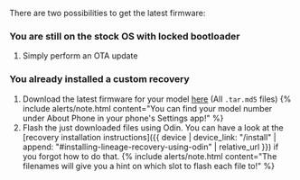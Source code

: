 There are two possibilities to get the latest firmware:

### You are still on the stock OS with locked bootloader

1. Simply perform an OTA update

### You already installed a custom recovery

1. Download the latest firmware for your model [here](https://github.com/Simon1511/a52q-a72q-fw/releases) (All `.tar.md5` files)
   {% include alerts/note.html content="You can find your model number under About Phone in your phone's Settings app!" %}
2. Flash the just downloaded files using Odin. You can have a look at the [recovery installation instructions]({{ device | device_link: "/install" | append: "#installing-lineage-recovery-using-odin" | relative_url }}) if you forgot how to do that.
   {% include alerts/note.html content="The filenames will give you a hint on which slot to flash each file to!" %}
